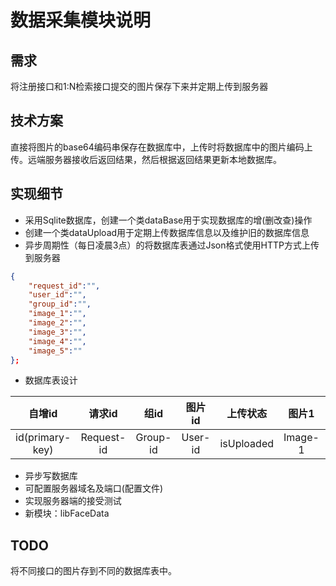 # 数据采集模块说明

## 需求

将注册接口和1:N检索接口提交的图片保存下来并定期上传到服务器

## 技术方案

 直接将图片的base64编码串保存在数据库中，上传时将数据库中的图片编码上传。远端服务器接收后返回结果，然后根据返回结果更新本地数据库。

## 实现细节

- 采用Sqlite数据库，创建一个类dataBase用于实现数据库的增(删改查)操作
- 创建一个类dataUpload用于定期上传数据库信息以及维护旧的数据库信息
- 异步周期性（每日凌晨3点）的将数据库表通过Json格式使用HTTP方式上传到服务器

```json
{
    "request_id":"",
    "user_id":"",
    "group_id":"",
    "image_1":"",
    "image_2":"",
    "image_3":"",
    "image_4":"",
    "image_5":""
};
```

- 数据库表设计

|自增id|请求id|组id|图片id|上传状态|图片1|图片2|图片3|图片4|图片5|
|:-:|:-:|:-:|:-:|:-:|:-:|:-:|:-:|:-:|:-:|
|id(primary-key)|Request-id|Group-id|User-id|isUploaded|Image-1|Image-2|Image-3|Image-4|Image-5|

- 异步写数据库
- 可配置服务器域名及端口(配置文件)
- 实现服务器端的接受测试
- 新模块：libFaceData

## TODO

将不同接口的图片存到不同的数据库表中。